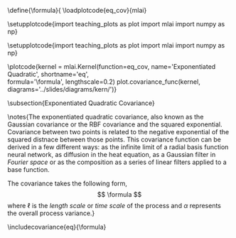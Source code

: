 \define{\formula}{
\loadplotcode{eq_cov}{mlai}

\setupplotcode{import teaching_plots as plot
import mlai
import numpy as np}

\setupplotcode{import teaching_plots as plot
import mlai
import numpy as np}

\plotcode{kernel = mlai.Kernel(function=eq_cov,
                     name='Exponentiated Quadratic',
                     shortname='eq',					 
                     formula='\formula',
					 lengthscale=0.2)
plot.covariance_func(kernel, diagrams='../slides/diagrams/kern/')}

\subsection{Exponentiated Quadratic Covariance}

\notes{The exponentiated quadratic covariance, also known as the Gaussian covariance or the RBF covariance and the squared exponential. Covariance between two points is related to the negative exponential of the squared distnace between those points. This covariance function can be derived in a few different ways: as the infinite limit of a radial basis function neural network, as diffusion in the heat equation, as a Gaussian filter in *Fourier space* or as the composition as a series of linear filters applied to a base function.

The covariance takes the following form,
$$
\formula
$$
where $\ell$ is the *length scale* or *time scale* of the process and $\alpha$ represents the overall process variance.}

\includecovariance{eq}{\formula}


